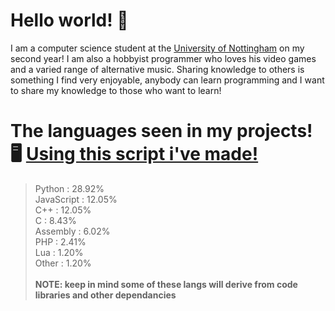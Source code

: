 # Hello world! 👋

I am a computer science student at the [University of Nottingham](https://cs.nott.ac.uk) on my second year! I am also a hobbyist programmer who loves his video games and a varied range of alternative music. Sharing knowledge to others is something I find very enjoyable, anybody can learn programming and I want to share my knowledge to those who want to learn!


# The languages seen in my projects! 🖥️ [Using this script i've made!](https://github.com/Barnold8/OddPyPrograms/blob/main/GitHubLang.py)
> Python :        28.92%  <br />
> JavaScript :    12.05%  <br />
> C++ :           12.05%  <br />
> C :             8.43%   <br />
> Assembly :      6.02%   <br />
> PHP :           2.41%   <br />
> Lua :           1.20%   <br />
> Other :         1.20%   <br /><br />
**NOTE: keep in mind some of these langs will derive from code libraries and other dependancies**
